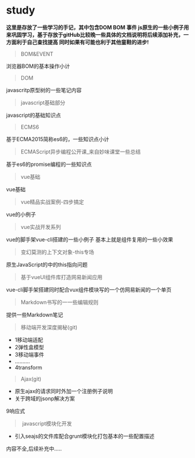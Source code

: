 # study
**这里是存放了一些学习的手记，其中包含DOM BOM 事件 js原生的一些小例子用来巩固学习，基于存放于gitHub比较晚一些具体的文档说明将后续添加补充，一方面利于自己查找提高 同时如果有可能也利于其他童鞋的进步!**
>BOM&EVENT

浏览器BOM的基本操作小计
>DOM

javascritp原型树的一些笔记内容

>javascript基础部分

javascript的基础知识点

> ECMS6

基于ECMA2015简称es6的，一些知识点小计

> ECMAScript异步编程公开课_来自妙味课堂一些总结

基于es6的promise编程的一些知识点

>vue基础

vue基础

>vue精品实战案例-四步搞定

vue的小例子

>vue实战开发系列

vue的脚手架vue-cli搭建的一些小例子 基本上就是组件复用的一些小效果

>变幻莫测的上下文对象-this专场

原生JavaScript的中的this指向问题

>基于vueUI组件库打造网易新闻应用

vue-cli脚手架搭建同时配合vux组件模块写的一个仿网易新闻的一个单页

> Markdown书写的一一些编辑规则

提供一些Markdown笔记

> 移动端开发深度揭秘(git)

- 1移动端适配
- 2弹性盒模型
- 3移动端事件
- ..........
- 4transform

> Ajax(git)

- 原生ajax的请求同时外加一个注册例子说明
- 关于跨域的jsonp解决方案

9响应式

> ​	javascript模块化开发

- 引入seajs的文件库配合grunt模块化打包基本的一些配置描述

内容不全,后续补充中.....



